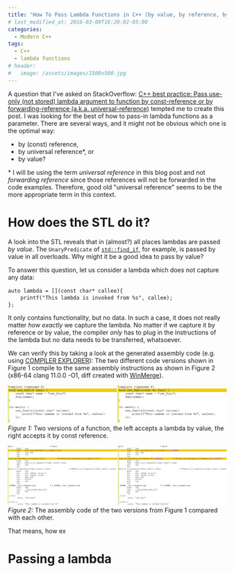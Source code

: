 ```yaml
---
title: "How To Pass Lambda Functions in C++ (by value, by reference, by universal reference)"
# last_modified_at: 2016-03-09T16:20:02-05:00
categories:
  - Modern C++
tags:
  - C++
  - lambda functions
# header:
#   image: /assets/images/1500x500.jpg
---
```


A question that I've asked on StackOverflow: [C++ best practice: Pass use-only (not stored) lambda argument to function by const-reference or by 
forwarding-reference (a.k.a. universal-reference)](https://stackoverflow.com/questions/65562986) tempted me to create this post. I was 
looking for the best of how to pass-in lambda functions as a parameter. There are several ways, and it might not be obvious which one is the optimal way:
- by (const) reference,
- by universal reference*, or
- by value?

\* I will be using the term _universal reference_ in this blog post and not _forwarding reference_ since those references will not be forwarded in 
the code examples. Therefore, good old "universal reference" seems to be the more appropriate term in this context.

# How does the STL do it?

A look into the STL reveals that in (almost?) all places lambdas are passed *by value*. The `UnaryPredicate` of 
[`std::find_if`](https://en.cppreference.com/w/cpp/algorithm/find), for example, is passed by value in all overloads. 
Why might it be a good idea to pass by value? 

To answer this question, let us consider a lambda which does not capture any data: 
``` 
auto lambda = [](const char* callee){ 
    printf("This lambda is invoked from %s", callee); 
};
```
It only contains functionality, but no data. In such a case, it does not really matter _how exactly_ we capture the lambda. No matter if we capture
it by reference or by value, the compiler _only_ has to plug in the instructions of the lambda but no data needs to be transferred, whatsoever.

We can verify this by taking a look at the generated assembly code (e.g. using [COMPILER EXPLORER](https://godbolt.org/)):
The two different code versions shown in Figure 1 compile to the same assembly instructions as shown in Figure 2 (x86-64 clang 11.0.0 -O1, diff created with [WinMerge](https://winmerge.org/)).

![Two versions of a function accepting lambda by value or const reference](/assets/images/lambda_byval_vs_byconstref.png)
_Figure 1:_ Two versions of a function, the left accepts a lambda by value, the right accepts it by const reference.

![Assembly code of the two different functions from Figure 1](/assets/images/use_func_byval_vs_byconstref.png)
_Figure 2:_ The assembly code of the two versions from Figure 1 compared with each other.

That means, how ex

# Passing a lambda 
